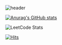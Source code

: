 ![header](https://capsule-render.vercel.app/api?type=rounded&color=0164fe&height=300&section=header&text=Sungho%20Park&fontSize=60&fontColor=FFFFFF)

[![Anurag's GitHub stats](https://github-readme-stats.vercel.app/api?username=psh320)](https://github.com/psh320/github-readme-stats)

![LeetCode Stats](https://leetcard.jacoblin.cool/psh320?theme=light&font=Poppins)

[![Hits](https://hits.seeyoufarm.com/api/count/incr/badge.svg?url=https%3A%2F%2Fgithub.com%2Fpsh320%2Fhit-counter&count_bg=%23353535&title_bg=%230F0F0F&icon=github.svg&icon_color=%23FFFFFF&title=GIthub&edge_flat=false)](https://hits.seeyoufarm.com)
